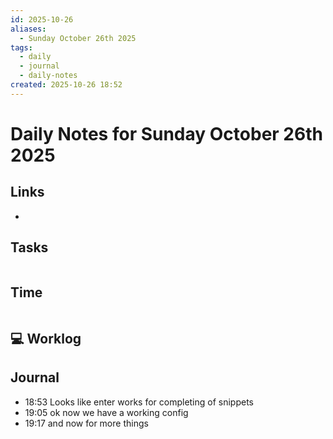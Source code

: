 ```yaml
---
id: 2025-10-26
aliases:
  - Sunday October 26th 2025
tags:
  - daily
  - journal
  - daily-notes
created: 2025-10-26 18:52
---
```


# Daily Notes for Sunday October 26th 2025

## Links

-

## Tasks

``` text

```

## Time

``` text

```

## 💻 Worklog

## Journal

- 18:53 Looks like enter works for completing of snippets 
- 19:05 ok now we have a working config 
- 19:17 and now for more things
